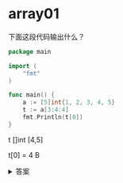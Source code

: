 # array01

下面这段代码输出什么？

```go
package main

import (
    "fmt"
)

func main() {
    a := [5]int{1, 2, 3, 4, 5}
    t := a[3:4:4]
    fmt.Println(t[0])
}

```

t []int [4,5]

t[0] = 4 B

<details>
  <summary>答案</summary>

**答：B**

**解析：**
- 知识点：操作符 `[i, j]`。基于数组（切片）可以使用操作符 `[i, j]`创建新的切片，从索引 `i` ，到索引 `i` ，到索引 `j` 结束，截取已有数组（切片）的任意部分，返回新的切片，
- 新切片的值包含原数组（切片）的 `i` 索引的值，但是不包含 `j` 索引的值。`i` 、`j` 都是可选的，`i` 如果省略，默认是0，`j` 如果省略，默认是原数组（切片）的长度。`i` 、`j` 都不能超过这个长度值。

- 假如底层数组的大小为 k，截取之后获得的切片的长度和容量的计算方法：**长度：j-i，容量：k-i**。
  
  截取操作符还可以有第三个参数，形如 [i,j,k]，第三个参数 k 用来限制新切片的容量，但不能超过原数组（切片）的底层数组大小。截取获得的切片的长度和容量分别是：**j-i、k-i**。
  
  所以例子中，切片 t 为 [4]，长度和容量都是 1。
</details>
